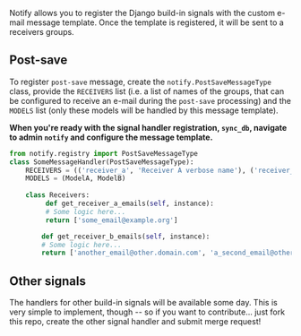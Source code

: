 Notify allows you to register the Django build-in signals with the custom e-mail message template. Once the template is registered, it will be sent to a receivers groups.


Post-save
------
To register `post-save` message, create the `notify.PostSaveMessageType`
class, provide the `RECEIVERS` list (i.e. a list of names of the groups, that
can be configured to receive an e-mail during the `post-save` processing) and 
the `MODELS` list (only these models will be handled by this message template).

**When you're ready with the signal handler registration, `sync_db`, navigate to 
admin `notify` and configure the message template.**

```python
from notify.registry import PostSaveMessageType
class SomeMessageHandler(PostSaveMessageType):
    RECEIVERS = (('receiver_a', 'Receiver A verbose name'), ('receiver_b', 'Receiver B verbose name'))
    MODELS = (ModelA, ModelB)
				
    class Receivers:
         def get_receiver_a_emails(self, instance):
	     # Some logic here...	
	     return ['some_email@example.org']

        def get_receiver_b_emails(self, instance):
	    # Some logic here...	
	    return ['another_email@other.domain.com', 'a_second_email@other.com']
``` 

Other signals
------
The handlers for other build-in signals will be available some day. This is very
simple to implement, though -- so if you want to contribute... just fork this repo,
create the other signal handler and submit merge request!